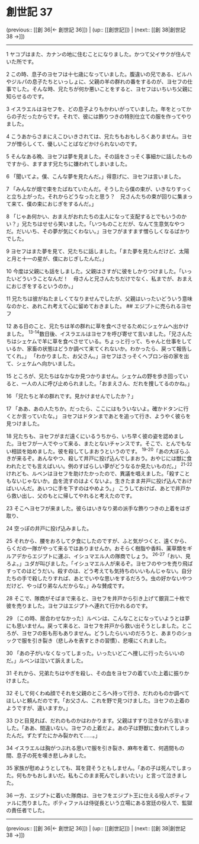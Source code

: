 # 創世記 37

(previous:: [[創 36|← 創世記 36]]) | (up:: [[創世記]]) | (next:: [[創 38|創世記 38 →]])

***




1 
ヤコブはまた、カナンの地に住むことになりました。かつて父イサクが住んでいた所です。 



2 
この時、息子のヨセフは十七歳になっていました。腹違いの兄である、ビルハやジルパの息子たちといっしょに、父親の羊の群れの番をするのが、ヨセフの仕事でした。そんな時、兄たちが何か悪いことをすると、ヨセフはいちいち父親に知らせるのです。 



3 
イスラエルはヨセフを、どの息子よりもかわいがっていました。年をとってからの子だったからです。それで、彼には飾りつきの特別仕立ての服を作ってやりました。 



4 
こうあからさまにえこひいきされては、兄たちもおもしろくありません。ヨセフが憎らしくて、優しいことばなどかけられないのです。 



5 
そんなある晩、ヨセフは夢を見ました。その話をさっそく事細かに話したものですから、ますます兄たちに嫌われてしまいました。 



6 
「聞いてよ。僕、こんな夢を見たんだ。」得意げに、ヨセフは言いました。 



7 
「みんなが畑で束をたばねていたんだ。そうしたら僕の束が、いきなりすっくと立ち上がった。それからどうなったと思う？　兄さんたちの束が回りに集まって来て、僕の束におじぎをするんだ。」 



8 
「じゃあ何かい、おまえがおれたちの主人になって支配するとでもいうのかい？」兄たちはせせら笑いました。「いつものことだが、なんて生意気なやつだ。だいいち、その夢が気にくわない。」ヨセフがますます憎らしくなるばかりでした。 



9 
ヨセフはまた夢を見て、兄たちに話しました。「また夢を見たんだけど、太陽と月と十一の星が、僕におじぎしたんだ。」 



10 
今度は父親にも話をしました。父親はさすがに彼をしかりつけました。「いったいどういうことなんだ！　母さんと兄さんたちだけでなく、私までが、おまえにおじぎをするというのか。」 



11 
兄たちは彼がねたましくてなりませんでしたが、父親はいったいどういう意味なのかと、あれこれ考えて心に留めておきました。 ## エジプトに売られるヨセフ 



12 
ある日のこと、兄たちは羊の群れに草を食べさせるためにシェケムへ出かけました。 <sup class="versenum">13-14</sup>数日後、イスラエルはヨセフを呼び寄せて言いました。「兄さんたちはシェケムで羊に草を食べさせている。ちょっと行って、ちゃんと仕事をしているか、家畜の状態はどうか調べて来てくれないか。わかったら、戻って報告してくれ。」 「わかりました、お父さん。」ヨセフはさっそくヘブロン谷の家を出て、シェケムへ向かいました。 



15 
ところが、兄たちはなかなか見つかりません。シェケムの野を歩き回っていると、一人の人に呼び止められました。「おまえさん、だれを捜してるのかね。」 



16 
「兄たちと羊の群れです。見かけませんでしたか？」 



17 
「ああ、あの人たちか。だったら、ここにはもういないよ。確かドタンに行くとか言っていたな。」 ヨセフはドタンまであとを追って行き、ようやく彼らを見つけました。 



18 
兄たちも、ヨセフがまだ遠くにいるうちから、いち早く彼の姿を認めました。ヨセフが一人でやって来る、またとないチャンスです。そこで、とんでもない相談を始めました。彼を殺してしまおうというのです。 <sup class="versenum">19-20</sup>「あの大ぼらふきが来るぞ。あんなやつ、殺して井戸に投げ込んでしまおう。おやじには獣に食われたとでも言えばいい。例のすばらしい夢がどうなるか見たいものだ。」 <sup class="versenum">21-22</sup>けれども、ルベンはヨセフを助けたかったので、異議を唱えました。「殺すこともないじゃないか。血を流すのはよくないよ。生きたまま井戸に投げ込んでおけばいいんだ。あいつに手を下すのはやめよう。」 こうしておけば、あとで井戸から救い出し、父のもとに帰してやれると考えたのです。 



23 
そこへヨセフが来ました。彼らはいきなり弟の派手な飾りつきの上着をはぎ取り、 



24 
空っぽの井戸に投げ込みました。 



25 
それから、腰をおろして夕食にしたのですが、ふと気がつくと、遠くから、らくだの一隊がやって来るではありませんか。おそらく樹脂や香料、薬草類をギルアデからエジプトに運ぶ、イシュマエル人の隊商でしょう。 <sup class="versenum">26-27</sup>「おい、見ろよ。」ユダが叫びました。「イシュマエル人が来るぞ。ヨセフのやつを売り飛ばすってのはどうだい。殺すのは、どう考えても気持ちのいいもんじゃない。自分たちの手で殺したりすれば、あとでいやな思いをするだろう。虫の好かないやつだけど、やっぱり弟なんだからな。」みな賛成です。 



28 
そこで、隊商がそばまで来ると、ヨセフを井戸から引き上げて銀貨二十枚で彼を売りました。ヨセフはエジプトへ連れて行かれるのです。 



29 
〔この時、居合わせなかった〕ルベンは、こんなことになっていようとは夢にも思いません。戻って来ると、ヨセフを井戸から救い出そうとしました。ところが、ヨセフの影も形もありません。どうしたらいいのだろうと、あまりのショックで服を引き裂き（悲しみを表すときの習慣）、悲嘆にくれました。 



30 
「あの子がいなくなってしまった。いったいどこへ捜しに行ったらいいのだ。」ルベンは泣いて訴えました。 



31 
それから、兄弟たちはやぎを殺し、その血をヨセフの着ていた上着に振りかけました。 



32 
そして何くわぬ顔でそれを父親のところへ持って行き、だれのものか調べてほしいと頼んだのです。「お父さん、これを野で見つけました。ヨセフの上着のようですが、違いますか。」 



33 
ひと目見れば、だれのものかはわかります。父親はすすり泣きながら言いました。「ああ、間違いない。ヨセフの上着だよ。あの子は野獣に食われてしまったんだ。ずたずたにかみ裂かれて……。」 



34 
イスラエルは胸がつぶれる思いで服を引き裂き、麻布を着て、何週間もの間、息子の死を嘆き悲しみました。 



35 
家族が慰めようとしても、耳を貸そうともしません。「あの子は死んでしまった。何もかもおしまいだ。私もこのまま死んでしまいたい」と言って泣きました。 



36 
一方、エジプトに着いた隊商は、ヨセフをエジプト王に仕える役人ポティファルに売りました。ポティファルは侍従長という立場にある宮廷の役人で、監獄の責任者でした。

***

(previous:: [[創 36|← 創世記 36]]) | (up:: [[創世記]]) | (next:: [[創 38|創世記 38 →]])
